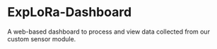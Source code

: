 # ExpLoRa-Dashboard
A web-based dashboard to process and view data collected from our custom sensor module.
